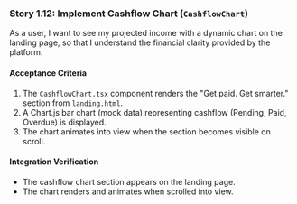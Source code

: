 ### Story 1.12: Implement Cashflow Chart (`CashflowChart`)

As a user, I want to see my projected income with a dynamic chart on the landing page, so that I understand the financial clarity provided by the platform.

#### Acceptance Criteria

1.  The `CashflowChart.tsx` component renders the "Get paid. Get smarter." section from `landing.html`.
2.  A Chart.js bar chart (mock data) representing cashflow (Pending, Paid, Overdue) is displayed.
3.  The chart animates into view when the section becomes visible on scroll.

#### Integration Verification

* The cashflow chart section appears on the landing page.
* The chart renders and animates when scrolled into view.